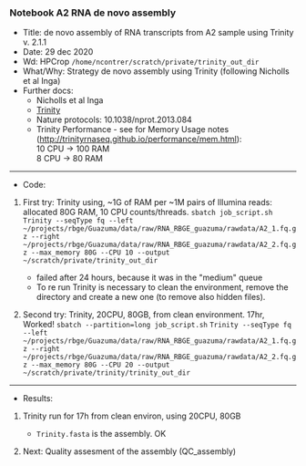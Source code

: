 ### Notebook A2 RNA de novo assembly

- Title: de novo assembly of RNA transcripts from A2 sample using Trinity v. 2.1.1 
- Date: 29 dec 2020
- Wd: HPCrop `/home/ncontrer/scratch/private/trinity_out_dir`
- What/Why: Strategy de novo assembly using Trinity (following Nicholls et al Inga)
- Further docs: 
	- Nicholls et al Inga
	- [Trinity](https://github.com/trinityrnaseq/trinityrnaseq/wiki/Running-Trinity)
	- Nature protocols: 10.1038/nprot.2013.084
	- Trinity Performance - see for Memory Usage notes (http://trinityrnaseq.github.io/performance/mem.html):
	<br>10 CPU -> 100 RAM
	<br>8 CPU -> 80 RAM

--------------------------------------------------------------
- Code: 

1. First try: Trinity using, ~1G of RAM per ~1M pairs of Illumina reads: allocated 80G RAM, 10 CPU counts/threads.
	`sbatch job_script.sh`
	` Trinity --seqType fq --left ~/projects/rbge/Guazuma/data/raw/RNA_RBGE_guazuma/rawdata/A2_1.fq.gz --right ~/projects/rbge/Guazuma/data/raw/RNA_RBGE_guazuma/rawdata/A2_2.fq.gz --max_memory 80G --CPU 10 --output ~/scratch/private/trinity_out_dir`
	- failed after 24 hours, because it was in the "medium" queue
	- To re run Trinity is necessary to clean the environment, remove the directory and create a new one (to remove also hidden files).

2. Second try: Trinity, 20CPU, 80GB, from clean environment. 17hr, Worked!
`sbatch --partition=long job_script.sh`
`Trinity --seqType fq --left ~/projects/rbge/Guazuma/data/raw/RNA_RBGE_guazuma/rawdata/A2_1.fq.gz --right ~/projects/rbge/Guazuma/data/raw/RNA_RBGE_guazuma/rawdata/A2_2.fq.gz --max_memory 80G --CPU 20 --output ~/scratch/private/trinity/trinity_out_dir`

-----------------------------------------------------------------
- Results: 
1. Trinity run for 17h from clean environ, using 20CPU, 80GB
	- `Trinity.fasta` is the assembly. OK

2. Next: Quality assesment of the assembly (QC_assembly)
